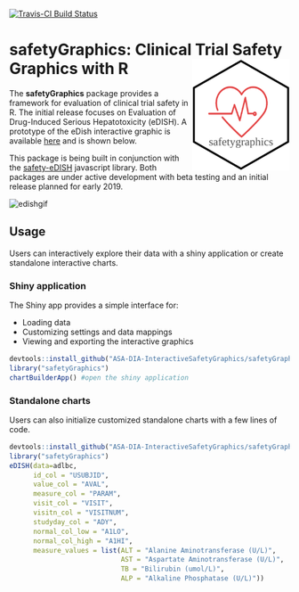 
[![Travis-CI Build Status](https://travis-ci.org/ASA-DIA-InteractiveSafetyGraphics/safetyGraphics.svg?branch=master)](https://travis-ci.org/ASA-DIA-InteractiveSafetyGraphics/safetyGraphics)

# safetyGraphics: Clinical Trial Safety Graphics with R  <img src="inst/safetyGraphicsHex/safetyGraphicsHex.png" width = "175" height = "200" align="right" /> 

The **safetyGraphics** package provides a framework for evaluation of clinical trial safety in R. The initial release focuses on Evaluation of Drug-Induced Serious Hepatotoxicity (eDISH). A prototype of the eDish interactive graphic is available [here](https://asa-dia-interactivesafetygraphics.github.io/safety-eDISH/test/) and is shown below.

This package is being built in conjunction with the [safety-eDISH](https://github.com/ASA-DIA-InteractiveSafetyGraphics/safety-eDISH) javascript library. Both packages are under active development with beta testing and an initial release planned for early 2019.

![edishgif](https://user-images.githubusercontent.com/3680095/45834450-02b3a000-bcbc-11e8-8172-324c2fe43521.gif)

## Usage

Users can interactively explore their data with a shiny application or create standalone interactive charts. 

### Shiny application

The Shiny app provides a simple interface for:
- Loading data
- Customizing settings and data mappings
- Viewing and exporting the interactive graphics

```r
devtools::install_github("ASA-DIA-InteractiveSafetyGraphics/safetyGraphics")
library("safetyGraphics")
chartBuilderApp() #open the shiny application
```

### Standalone charts

Users can also initialize customized standalone charts with a few lines of code.

```r
devtools::install_github("ASA-DIA-InteractiveSafetyGraphics/safetyGraphics")
library("safetyGraphics")
eDISH(data=adlbc, 
      id_col = "USUBJID",
      value_col = "AVAL", 
      measure_col = "PARAM", 
      visit_col = "VISIT",
      visitn_col = "VISITNUM", 
      studyday_col = "ADY",
      normal_col_low = "A1LO", 
      normal_col_high = "A1HI", 
      measure_values = list(ALT = "Alanine Aminotransferase (U/L)",
                            AST = "Aspartate Aminotransferase (U/L)",
                            TB = "Bilirubin (umol/L)",
                            ALP = "Alkaline Phosphatase (U/L)"))
```
